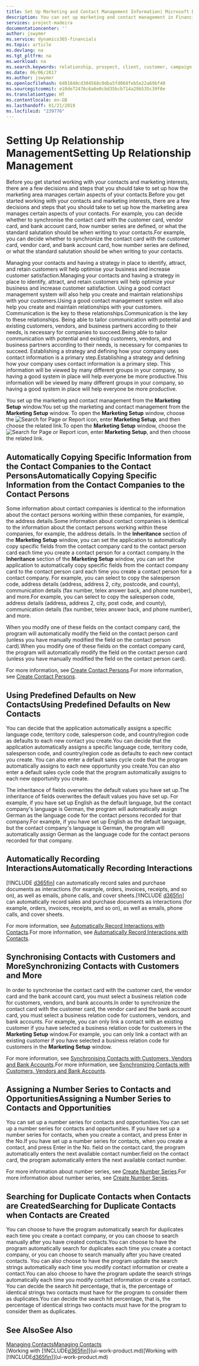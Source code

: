 ```yaml
---
title: Set Up Marketing and Contact Management Information| Microsoft Docs
description: You can set up marketing and contact management in Financials to optimise relationships with prospects or customers, and improve campaigns and promotions.
services: project-madeira
documentationcenter: ''
author: jswymer
ms.service: dynamics365-financials
ms.topic: article
ms.devlang: na
ms.tgt_pltfrm: na
ms.workload: na
ms.search.keywords: relationship, prospect, client, customer, campaign, promo
ms.date: 06/06/2017
ms.author: jswymer
ms.openlocfilehash: 6d01848cd304568c0dba5fd068feb5e22a69bf40
ms.sourcegitcommit: e10de72476c6a6e0cbd35bcb714a29b535c39f0e
ms.translationtype: HT
ms.contentlocale: en-GB
ms.lasthandoff: 01/21/2019
ms.locfileid: "239776"
---
```

# <a name="setting-up-relationship-management"></a><span data-ttu-id="8f38a-103">Setting Up Relationship Management</span><span class="sxs-lookup"><span data-stu-id="8f38a-103">Setting Up Relationship Management</span></span>
<span data-ttu-id="8f38a-104">Before you get started working with your contacts and marketing interests, there are a few decisions and steps that you should take to set up how the marketing area manages certain aspects of your contacts.</span><span class="sxs-lookup"><span data-stu-id="8f38a-104">Before you get started working with your contacts and marketing interests, there are a few decisions and steps that you should take to set up how the marketing area manages certain aspects of your contacts.</span></span> <span data-ttu-id="8f38a-105">For example, you can decide whether to synchronise the contact card with the customer card, vendor card, and bank account card, how number series are defined, or what the standard salutation should be when writing to your contacts.</span><span class="sxs-lookup"><span data-stu-id="8f38a-105">For example, you can decide whether to synchronize the contact card with the customer card, vendor card, and bank account card, how number series are defined, or what the standard salutation should be when writing to your contacts.</span></span>

<span data-ttu-id="8f38a-106">Managing your contacts and having a strategy in place to identify, attract, and retain customers will help optimise your business and increase customer satisfaction.</span><span class="sxs-lookup"><span data-stu-id="8f38a-106">Managing your contacts and having a strategy in place to identify, attract, and retain customers will help optimize your business and increase customer satisfaction.</span></span> <span data-ttu-id="8f38a-107">Using a good contact management system will also help you create and maintain relationships with your customers.</span><span class="sxs-lookup"><span data-stu-id="8f38a-107">Using a good contact management system will also help you create and maintain relationships with your customers.</span></span> <span data-ttu-id="8f38a-108">Communication is the key to these relationships.</span><span class="sxs-lookup"><span data-stu-id="8f38a-108">Communication is the key to these relationships.</span></span> <span data-ttu-id="8f38a-109">Being able to tailor communication with potential and existing customers, vendors, and business partners according to their needs, is necessary for companies to succeed.</span><span class="sxs-lookup"><span data-stu-id="8f38a-109">Being able to tailor communication with potential and existing customers, vendors, and business partners according to their needs, is necessary for companies to succeed.</span></span> <span data-ttu-id="8f38a-110">Establishing a strategy and defining how your company uses contact information is a primary step.</span><span class="sxs-lookup"><span data-stu-id="8f38a-110">Establishing a strategy and defining how your company uses contact information is a primary step.</span></span> <span data-ttu-id="8f38a-111">This information will be viewed by many different groups in your company, so having a good system in place will help everyone be more productive.</span><span class="sxs-lookup"><span data-stu-id="8f38a-111">This information will be viewed by many different groups in your company, so having a good system in place will help everyone be more productive.</span></span>

<span data-ttu-id="8f38a-112">You set up the marketing and contact management from the **Marketing Setup** window.</span><span class="sxs-lookup"><span data-stu-id="8f38a-112">You set up the marketing and contact management from the **Marketing Setup** window.</span></span> <span data-ttu-id="8f38a-113">To open the **Marketing Setup** window, choose the ![Search for Page or Report](media/ui-search/search_small.png "Search for Page or Report icon") icon, enter **Marketing Setup**, and then choose the related link.</span><span class="sxs-lookup"><span data-stu-id="8f38a-113">To open the **Marketing Setup** window, choose the ![Search for Page or Report](media/ui-search/search_small.png "Search for Page or Report icon") icon, enter **Marketing Setup**, and then choose the related link.</span></span>

## <a name="automatically-copying-specific-information-from-the-contact-companies-to-the-contact-persons"></a><span data-ttu-id="8f38a-114">Automatically Copying Specific Information from the Contact Companies to the Contact Persons</span><span class="sxs-lookup"><span data-stu-id="8f38a-114">Automatically Copying Specific Information from the Contact Companies to the Contact Persons</span></span>
<span data-ttu-id="8f38a-115">Some information about contact companies is identical to the information about the contact persons working within these companies, for example, the address details.</span><span class="sxs-lookup"><span data-stu-id="8f38a-115">Some information about contact companies is identical to the information about the contact persons working within these companies, for example, the address details.</span></span> <span data-ttu-id="8f38a-116">In the **Inheritance** section of the **Marketing Setup** window, you can set the application to automatically copy specific fields from the contact company card to the contact person card each time you create a contact person for a contact company.</span><span class="sxs-lookup"><span data-stu-id="8f38a-116">In the **Inheritance** section of the **Marketing Setup** window, you can set the application to automatically copy specific fields from the contact company card to the contact person card each time you create a contact person for a contact company.</span></span> <span data-ttu-id="8f38a-117">For example, you can select to copy the salesperson code, address details (address, address 2, city, postcode, and county), communication details (fax number, telex answer back, and phone number), and more.</span><span class="sxs-lookup"><span data-stu-id="8f38a-117">For example, you can select to copy the salesperson code, address details (address, address 2, city, post code, and county), communication details (fax number, telex answer back, and phone number), and more.</span></span>

<span data-ttu-id="8f38a-118">When you modify one of these fields on the contact company card, the program will automatically modify the field on the contact person card (unless you have manually modified the field on the contact person card).</span><span class="sxs-lookup"><span data-stu-id="8f38a-118">When you modify one of these fields on the contact company card, the program will automatically modify the field on the contact person card (unless you have manually modified the field on the contact person card).</span></span>

<span data-ttu-id="8f38a-119">For more information, see [Create Contact Persons](marketing-how-create-contact-persons.md).</span><span class="sxs-lookup"><span data-stu-id="8f38a-119">For more information, see [Create Contact Persons](marketing-how-create-contact-persons.md).</span></span>

## <a name="using-predefined-defaults-on-new-contacts"></a><span data-ttu-id="8f38a-120">Using Predefined Defaults on New Contacts</span><span class="sxs-lookup"><span data-stu-id="8f38a-120">Using Predefined Defaults on New Contacts</span></span>
<span data-ttu-id="8f38a-121">You can decide that the application automatically assigns a specific language code, territory code, salesperson code, and country/region code as defaults to each new contact you create.</span><span class="sxs-lookup"><span data-stu-id="8f38a-121">You can decide that the application automatically assigns a specific language code, territory code, salesperson code, and country/region code as defaults to each new contact you create.</span></span> <span data-ttu-id="8f38a-122">You can also enter a default sales cycle code that the program automatically assigns to each new opportunity you create.</span><span class="sxs-lookup"><span data-stu-id="8f38a-122">You can also enter a default sales cycle code that the program automatically assigns to each new opportunity you create.</span></span>

<span data-ttu-id="8f38a-123">The inheritance of fields overwrites the default values you have set up.</span><span class="sxs-lookup"><span data-stu-id="8f38a-123">The inheritance of fields overwrites the default values you have set up.</span></span> <span data-ttu-id="8f38a-124">For example, if you have set up English as the default language, but the contact company's language is German, the program will automatically assign German as the language code for the contact persons recorded for that company.</span><span class="sxs-lookup"><span data-stu-id="8f38a-124">For example, if you have set up English as the default language, but the contact company's language is German, the program will automatically assign German as the language code for the contact persons recorded for that company.</span></span>

<!--You can also setup a default salutation that the program automatically assigns to your contacts. You can use these salutations in your interaction template attachments (for example, Microsoft Word documents). When setting up a default salutation, you can enter a salutation text and a salutation format. For example, if the salutation text is Dear, and the salutation format is Salutation Text + Title + Name, the program will automatically enter Dear Mr. John Smith as a salutation for a contact called John Smith.-->

## <a name="automatically-recording-interactions"></a><span data-ttu-id="8f38a-125">Automatically Recording Interactions</span><span class="sxs-lookup"><span data-stu-id="8f38a-125">Automatically Recording Interactions</span></span>
<span data-ttu-id="8f38a-126">[!INCLUDE [d365fin](includes/d365fin_md.md)] can automatically record sales and purchase documents as interactions (for example, orders, invoices, receipts, and so on), as well as emails, phone calls, and cover sheets.</span><span class="sxs-lookup"><span data-stu-id="8f38a-126">[!INCLUDE [d365fin](includes/d365fin_md.md)] can automatically record sales and purchase documents as interactions (for example, orders, invoices, receipts, and so on), as well as emails, phone calls, and cover sheets.</span></span>

<span data-ttu-id="8f38a-127">For more information, see [Automatically Record Interactions with Contacts](marketing-auto-record-interactions.md).</span><span class="sxs-lookup"><span data-stu-id="8f38a-127">For more information, see [Automatically Record Interactions with Contacts](marketing-auto-record-interactions.md).</span></span>

## <a name="synchronizing-contacts-with-customers-and-more"></a><span data-ttu-id="8f38a-128">Synchronising Contacts with Customers and More</span><span class="sxs-lookup"><span data-stu-id="8f38a-128">Synchronizing Contacts with Customers and More</span></span>
<span data-ttu-id="8f38a-129">In order to synchronise the contact card with the customer card, the vendor card and the bank account card, you must select a business relation code for customers, vendors, and bank accounts.</span><span class="sxs-lookup"><span data-stu-id="8f38a-129">In order to synchronize the contact card with the customer card, the vendor card and the bank account card, you must select a business relation code for customers, vendors, and bank accounts.</span></span> <span data-ttu-id="8f38a-130">For example, you can only link a contact with an existing customer if you have selected a business relation code for customers in the **Marketing Setup** window.</span><span class="sxs-lookup"><span data-stu-id="8f38a-130">For example, you can only link a contact with an existing customer if you have selected a business relation code for customers in the **Marketing Setup** window.</span></span>

<span data-ttu-id="8f38a-131">For more information, see [Synchronising Contacts with Customers, Vendors and Bank Accounts](marketing-synchronize-contacts-customers-vendors-bank-accounts.md).</span><span class="sxs-lookup"><span data-stu-id="8f38a-131">For more information, see [Synchronizing Contacts with Customers, Vendors and Bank Accounts](marketing-synchronize-contacts-customers-vendors-bank-accounts.md).</span></span>

## <a name="assigning-a-number-series-to-contacts-and-opportunities"></a><span data-ttu-id="8f38a-132">Assigning a Number Series to Contacts and Opportunities</span><span class="sxs-lookup"><span data-stu-id="8f38a-132">Assigning a Number Series to Contacts and Opportunities</span></span>
<span data-ttu-id="8f38a-133">You can set up a number series for contacts and opportunities.</span><span class="sxs-lookup"><span data-stu-id="8f38a-133">You can set up a number series for contacts and opportunities.</span></span> <span data-ttu-id="8f38a-134">If you have set up a number series for contacts, when you create a contact, and press Enter in the No.</span><span class="sxs-lookup"><span data-stu-id="8f38a-134">If you have set up a number series for contacts, when you create a contact, and press Enter in the No.</span></span> <span data-ttu-id="8f38a-135">field on the contact card, the program automatically enters the next available contact number.</span><span class="sxs-lookup"><span data-stu-id="8f38a-135">field on the contact card, the program automatically enters the next available contact number.</span></span>

<span data-ttu-id="8f38a-136">For more information about number series, see [Create Number Series](ui-create-number-series.md).</span><span class="sxs-lookup"><span data-stu-id="8f38a-136">For more information about number series, see [Create Number Series](ui-create-number-series.md).</span></span>

## <a name="searching-for-duplicate-contacts-when-contacts-are-created"></a><span data-ttu-id="8f38a-137">Searching for Duplicate Contacts when Contacts are Created</span><span class="sxs-lookup"><span data-stu-id="8f38a-137">Searching for Duplicate Contacts when Contacts are Created</span></span>
<span data-ttu-id="8f38a-138">You can choose to have the program automatically search for duplicates each time you create a contact company, or you can choose to search manually after you have created contacts.</span><span class="sxs-lookup"><span data-stu-id="8f38a-138">You can choose to have the program automatically search for duplicates each time you create a contact company, or you can choose to search manually after you have created contacts.</span></span> <span data-ttu-id="8f38a-139">You can also choose to have the program update the search strings automatically each time you modify contact information or create a contact.</span><span class="sxs-lookup"><span data-stu-id="8f38a-139">You can also choose to have the program update the search strings automatically each time you modify contact information or create a contact.</span></span> <span data-ttu-id="8f38a-140">You can decide the search hit percentage, that is, the percentage of identical strings two contacts must have for the program to consider them as duplicates.</span><span class="sxs-lookup"><span data-stu-id="8f38a-140">You can decide the search hit percentage, that is, the percentage of identical strings two contacts must have for the program to consider them as duplicates.</span></span>

## <a name="see-also"></a><span data-ttu-id="8f38a-141">See Also</span><span class="sxs-lookup"><span data-stu-id="8f38a-141">See Also</span></span>
[<span data-ttu-id="8f38a-142">Managing Contacts</span><span class="sxs-lookup"><span data-stu-id="8f38a-142">Managing Contacts</span></span>](marketing-contacts.md)  
<span data-ttu-id="8f38a-143">[Working with [!INCLUDE[d365fin](includes/d365fin_md.md)]](ui-work-product.md)</span><span class="sxs-lookup"><span data-stu-id="8f38a-143">[Working with [!INCLUDE[d365fin](includes/d365fin_md.md)]](ui-work-product.md)</span></span>  
